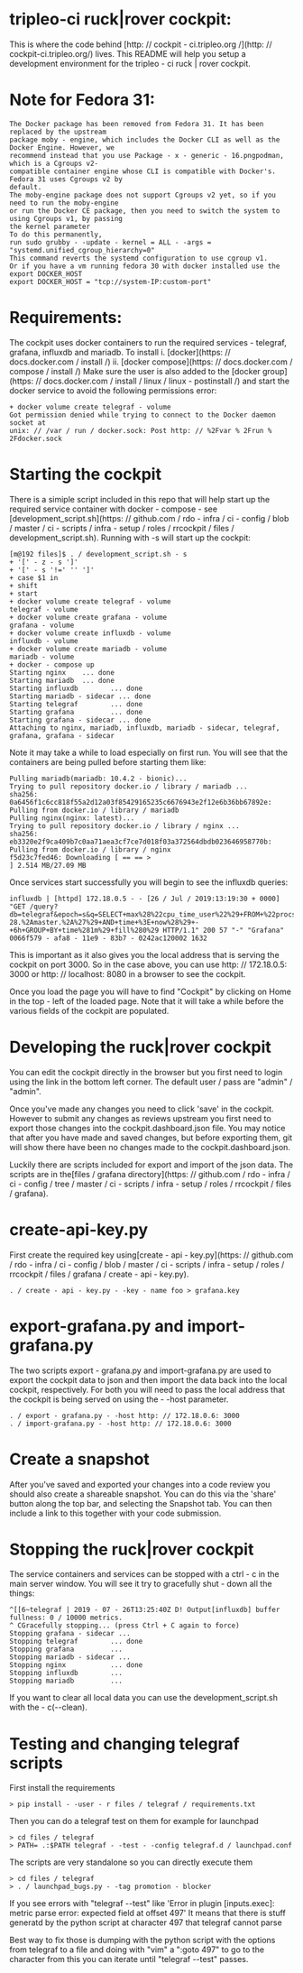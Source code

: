 # tripleo-ci ruck|rover cockpit:

This is where the code behind
[http: // cockpit - ci.tripleo.org /](http: // cockpit-ci.tripleo.org/) lives. This
README will help you setup a development environment for the tripleo - ci
ruck | rover cockpit.

# Note for Fedora 31:
```
The Docker package has been removed from Fedora 31. It has been replaced by the upstream
package moby - engine, which includes the Docker CLI as well as the Docker Engine. However, we
recommend instead that you use Package - x - generic - 16.pngpodman, which is a Cgroups v2-
compatible container engine whose CLI is compatible with Docker's. Fedora 31 uses Cgroups v2 by
default.
The moby-engine package does not support Cgroups v2 yet, so if you need to run the moby-engine
or run the Docker CE package, then you need to switch the system to using Cgroups v1, by passing
the kernel parameter
To do this permanently,
run sudo grubby - -update - kernel = ALL - -args = "systemd.unified_cgroup_hierarchy=0"
This command reverts the systemd configuration to use cgroup v1.
Or if you have a vm running fedora 30 with docker installed use the export DOCKER_HOST
export DOCKER_HOST = "tcp://system-IP:custom-port"
```

# Requirements:

The cockpit uses docker containers to run the required services - telegraf,
grafana, influxdb and mariadb.
To install
i. [docker](https: // docs.docker.com / install /)
ii. [docker compose](https: // docs.docker.com / compose / install /)
Make sure the user is also added to the [docker group](https: // docs.docker.com / install / linux / linux - postinstall /)
and start the docker service to avoid the following
permissions error:
```
+ docker volume create telegraf - volume
Got permission denied while trying to connect to the Docker daemon socket at
unix: // /var / run / docker.sock: Post http: // %2Fvar % 2Frun % 2Fdocker.sock
```
# Starting the cockpit

There is a simiple script included in this repo that will help start up the
required service container with docker - compose - see
[development_script.sh](https: // github.com / rdo - infra / ci - config / blob / master / ci - scripts / infra - setup / roles / rrcockpit / files / development_script.sh). Running with -s will start up the
cockpit:

```
[m@192 files]$ . / development_script.sh - s
+ '[' - z - s ']'
+ '[' - s '!=' '' ']'
+ case $1 in
+ shift
+ start
+ docker volume create telegraf - volume
telegraf - volume
+ docker volume create grafana - volume
grafana - volume
+ docker volume create influxdb - volume
influxdb - volume
+ docker volume create mariadb - volume
mariadb - volume
+ docker - compose up
Starting nginx    ... done
Starting mariadb  ... done
Starting influxdb        ... done
Starting mariadb - sidecar ... done
Starting telegraf        ... done
Starting grafana         ... done
Starting grafana - sidecar ... done
Attaching to nginx, mariadb, influxdb, mariadb - sidecar, telegraf, grafana, grafana - sidecar
```

Note it may take a while to load especially on first run. You will see that the
containers are being pulled before starting them like:

```
Pulling mariadb(mariadb: 10.4.2 - bionic)...
Trying to pull repository docker.io / library / mariadb ...
sha256: 0a6456f1c6cc818f55a2d12a03f85429165235c6676943e2f12e6b36bb67892e: Pulling from docker.io / library / mariadb
Pulling nginx(nginx: latest)...
Trying to pull repository docker.io / library / nginx ...
sha256: eb3320e2f9ca409b7c0aa71aea3cf7ce7d018f03a372564dbdb023646958770b: Pulling from docker.io / library / nginx
f5d23c7fed46: Downloading [ == == >                                              ] 2.514 MB/27.09 MB
```
Once services start successfully you will begin to see the influxdb queries:

```
influxdb | [httpd] 172.18.0.5 - - [26 / Jul / 2019:13:19:30 + 0000] "GET /query?db=telegraf&epoch=s&q=SELECT+max%28%22cpu_time_user%22%29+FROM+%22procstat%22+WHERE+%28%22host%22+%3D+%27promoter%27+AND+%22pattern%22+%3D+%27%5Epython.%2Adlrnapi_promoter.py+.%2AFedora-28.%2Amaster.%2A%27%29+AND+time+%3E+now%28%29+-+6h+GROUP+BY+time%281m%29+fill%280%29 HTTP/1.1" 200 57 "-" "Grafana" 0066f579 - afa8 - 11e9 - 83b7 - 0242ac120002 1632
```

This is important as it also gives you the local address that is serving the
cockpit on port 3000. So in the case above, you can use http: // 172.18.0.5: 3000
or http: // localhost: 8080
in a browser to see the cockpit.

Once you load the page you will have to find "Cockpit" by clicking on Home in
the top - left of the loaded page. Note that it will take a while before the
various fields of the cockpit are populated.

# Developing the ruck|rover cockpit

You can edit the cockpit directly in the browser but you first need to login
using the link in the bottom left corner. The default user / pass are
"admin" / "admin".

Once you've made any changes you need to click 'save' in the cockpit. However
to submit any changes as reviews upstream you first need to export those
changes into the cockpit.dashboard.json file. You may notice that after you
have made and saved changes, but before exporting them, git will show there
have been no changes made to the cockpit.dashboard.json.

Luckily there are scripts included for export and import of the json data. The
scripts are in the[files / grafana directory](https: // github.com / rdo - infra / ci - config / tree / master / ci - scripts / infra - setup / roles / rrcockpit / files / grafana).

# create-api-key.py

First create the required key using[create - api - key.py](https: // github.com / rdo - infra / ci - config / blob / master / ci - scripts / infra - setup / roles / rrcockpit / files / grafana / create - api - key.py).

```
. / create - api - key.py - -key - name foo > grafana.key
```

# export-grafana.py and import-grafana.py

The two scripts export - grafana.py and import-grafana.py are used to export the
cockpit data to json and then import the data back into the local cockpit,
respectively. For both you will need to pass the local address that the
cockpit is being served on using the - -host parameter.

```
. / export - grafana.py - -host http: // 172.18.0.6: 3000
. / import-grafana.py - -host http: // 172.18.0.6: 3000
```

# Create a snapshot

After you've saved and exported your changes into a code review you should
also create a shareable snapshot. You can do this via the 'share' button along
the top bar, and selecting the Snapshot tab. You can then include a link to
this together with your code submission.

# Stopping the ruck|rover cockpit

The service containers and services can be stopped with a ctrl - c in the main
server window. You will see it try to gracefully shut - down all the things:

```
^[[6~telegraf | 2019 - 07 - 26T13:25:40Z D! Output[influxdb] buffer fullness: 0 / 10000 metrics.
^ CGracefully stopping... (press Ctrl + C again to force)
Stopping grafana - sidecar ...
Stopping telegraf        ... done
Stopping grafana         ...
Stopping mariadb - sidecar ...
Stopping nginx           ... done
Stopping influxdb        ...
Stopping mariadb         ...

```

If you want to clear all local data you can use the development_script.sh with
the - c(--clean).

# Testing and changing telegraf scripts

First install the requirements
```
> pip install - -user - r files / telegraf / requirements.txt
```
Then you can do a telegraf test on them for example for launchpad
```
> cd files / telegraf
> PATH= .:$PATH telegraf - -test - -config telegraf.d / launchpad.conf
```
The scripts are very standalone so you can directly execute them
```
> cd files / telegraf
> . / launchpad_bugs.py - -tag promotion - blocker
```
If you see errors with "telegraf --test" like
'Error in plugin [inputs.exec]: metric parse error: expected field at offset 497'
It means that there is stuff generatd by the python script at character 497
that telegraf cannot parse

Best way to fix those is dumping with the python script with the options from
telegraf to a file and doing with "vim" a ":goto 497" to go to the character
from this you can iterate until "telegraf --test" passes.
